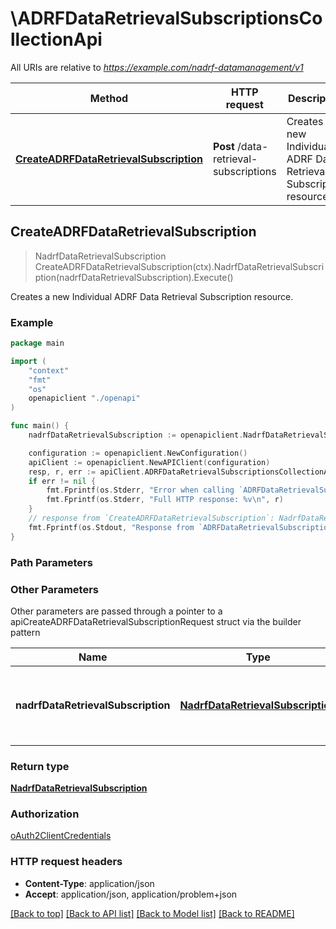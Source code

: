 # \ADRFDataRetrievalSubscriptionsCollectionApi

All URIs are relative to *https://example.com/nadrf-datamanagement/v1*

Method | HTTP request | Description
------------- | ------------- | -------------
[**CreateADRFDataRetrievalSubscription**](ADRFDataRetrievalSubscriptionsCollectionApi.md#CreateADRFDataRetrievalSubscription) | **Post** /data-retrieval-subscriptions | Creates a new Individual ADRF Data Retrieval Subscription resource.



## CreateADRFDataRetrievalSubscription

> NadrfDataRetrievalSubscription CreateADRFDataRetrievalSubscription(ctx).NadrfDataRetrievalSubscription(nadrfDataRetrievalSubscription).Execute()

Creates a new Individual ADRF Data Retrieval Subscription resource.

### Example

```go
package main

import (
    "context"
    "fmt"
    "os"
    openapiclient "./openapi"
)

func main() {
    nadrfDataRetrievalSubscription := openapiclient.NadrfDataRetrievalSubscription{Interface{}: new(interface{})} // NadrfDataRetrievalSubscription | Individual ADRF Data Retrieval Subscription resource to be created.

    configuration := openapiclient.NewConfiguration()
    apiClient := openapiclient.NewAPIClient(configuration)
    resp, r, err := apiClient.ADRFDataRetrievalSubscriptionsCollectionApi.CreateADRFDataRetrievalSubscription(context.Background()).NadrfDataRetrievalSubscription(nadrfDataRetrievalSubscription).Execute()
    if err != nil {
        fmt.Fprintf(os.Stderr, "Error when calling `ADRFDataRetrievalSubscriptionsCollectionApi.CreateADRFDataRetrievalSubscription``: %v\n", err)
        fmt.Fprintf(os.Stderr, "Full HTTP response: %v\n", r)
    }
    // response from `CreateADRFDataRetrievalSubscription`: NadrfDataRetrievalSubscription
    fmt.Fprintf(os.Stdout, "Response from `ADRFDataRetrievalSubscriptionsCollectionApi.CreateADRFDataRetrievalSubscription`: %v\n", resp)
}
```

### Path Parameters



### Other Parameters

Other parameters are passed through a pointer to a apiCreateADRFDataRetrievalSubscriptionRequest struct via the builder pattern


Name | Type | Description  | Notes
------------- | ------------- | ------------- | -------------
 **nadrfDataRetrievalSubscription** | [**NadrfDataRetrievalSubscription**](NadrfDataRetrievalSubscription.md) | Individual ADRF Data Retrieval Subscription resource to be created. | 

### Return type

[**NadrfDataRetrievalSubscription**](NadrfDataRetrievalSubscription.md)

### Authorization

[oAuth2ClientCredentials](../README.md#oAuth2ClientCredentials)

### HTTP request headers

- **Content-Type**: application/json
- **Accept**: application/json, application/problem+json

[[Back to top]](#) [[Back to API list]](../README.md#documentation-for-api-endpoints)
[[Back to Model list]](../README.md#documentation-for-models)
[[Back to README]](../README.md)

